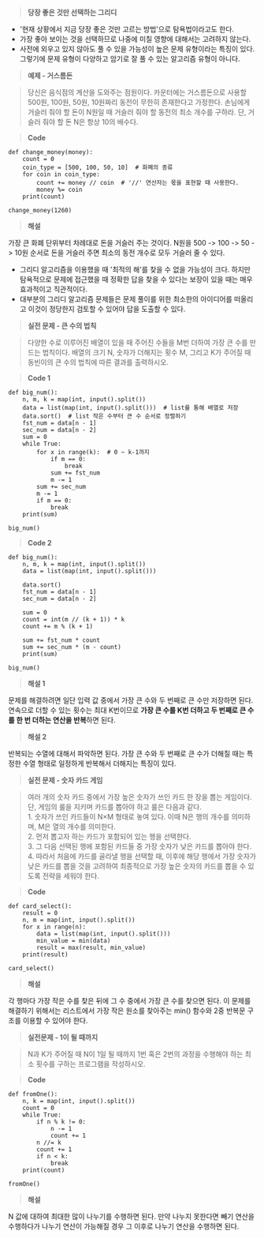 > **당장 좋은 것만 선택하는 그리디**

-   '현재 상황에서 지금 당장 좋은 것만 고르는 방법'으로 탐욕법이라고도 한다.
-   가장 좋아 보이는 것을 선택하므로 나중에 미칠 영향에 대해서는 고려하지 않는다.
-   사전에 외우고 있지 않아도 풀 수 있을 가능성이 높은 문제 유형이라는 특징이 있다. 그렇기에 문제 유형이 다양하고 암기로 잘 풀 수 있는 알고리즘 유형이 아니다.

> **예제 - 거스름돈**

> 당신은 음식점의 계산을 도와주는 점원이다. 카운터에는 거스름돈으로 사용할 500원, 100원, 50원, 10원짜리 동전이 무한히 존재한다고 가정한다. 손님에게 거슬러 줘야 할 돈이 N원일 때 거슬러 줘야 할 동전의 최소 개수를 구하라. 단, 거슬러 줘야 할 돈 N은 항상 10의 배수다.

> **Code**

```
def change_money(money):
    count = 0
    coin_type = [500, 100, 50, 10]  # 화폐의 종류
    for coin in coin_type:
        count += money // coin  # '//' 연산자는 몫을 표현할 때 사용한다.
        money %= coin
    print(count)

change_money(1260)
```

> **해설**

가장 큰 화폐 단위부터 차례대로 돈을 거슬러 주는 것이다. N원을 500 -> 100 -> 50 -> 10원 순서로 돈을 거슬러 주면 최소의 동전 개수로 모두 거슬러 줄 수 있다.

-   그리디 알고리즘을 이용했을 때 '최적의 해'를 찾을 수 없을 가능성이 크다. 하지만 탐욕적으로 문제에 접근했을 때 정확한 답을 찾을 수 있다는 보장이 있을 때는 매우 효과적이고 직관적이다.
-   대부분의 그리디 알고리즘 문제들은 문제 풀이를 위한 최소한의 아이디어를 떠올리고 이것이 정당한지 검토할 수 있어야 답을 도출할 수 있다.

> **실전 문제 - 큰 수의 법칙**

> 다양한 수로 이루어진 배열이 있을 때 주어진 수들을 M번 더하여 가장 큰 수를 만드는 법칙이다. 배열의 크기 N, 숫자가 더해지는 횟수 M, 그리고 K가 주어질 때 동빈이의 큰 수의 법칙에 따른 결과를 출력하시오.

> **Code 1**

```
def big_num():
    n, m, k = map(int, input().split())
    data = list(map(int, input().split()))  # list를 통해 배열로 저장
    data.sort()  # list 작은 수부터 큰 수 순서로 정렬하기
    fst_num = data[n - 1]
    sec_num = data[n - 2]
    sum = 0
    while True:
        for x in range(k):  # 0 ~ k-1까지
            if m == 0:
                break
            sum += fst_num
            m -= 1
        sum += sec_num
        m -= 1
        if m == 0:
            break
    print(sum)

big_num()
```

> **Code 2**

```
def big_num():
    n, m, k = map(int, input().split())
    data = list(map(int, input().split()))

    data.sort()
    fst_num = data[n - 1]
    sec_num = data[n - 2]

    sum = 0
    count = int(m // (k + 1)) * k
    count += m % (k + 1)

    sum += fst_num * count
    sum += sec_num * (m - count)
    print(sum)

big_num()
```

> **해설 1**

문제를 해결하려면 일단 입력 값 중에서 가장 큰 수와 두 번째로 큰 수만 저장하면 된다. 연속으로 더할 수 있는 횟수는 최대 K번이므로 **가장 큰 수를 K번 더하고 두 번째로 큰 수를 한 번 더하는 연산을 반복**하면 된다.

> **해설 2**

반복되는 수열에 대해서 파악하면 된다. 가장 큰 수와 두 번째로 큰 수가 더해질 때는 특정한 수열 형태로 일정하게 반복해서 더해지는 특징이 있다.

> **실전 문제 - 숫자 카드 게임**

> 여러 개의 숫자 카드 중에서 가장 높은 숫자가 쓰인 카드 한 장을 뽑는 게임이다. 단, 게임의 룰을 지키며 카드를 뽑아야 하고 룰은 다음과 같다.   
> 1\. 숫자가 쓰인 카드들이 N×M 형태로 놓여 있다. 이때 N은 행의 개수를 의미하며, M은 열의 개수를 의미한다.  
> 2\. 먼저 뽑고자 하는 카드가 포함되어 있는 행을 선택한다.  
> 3\. 그 다음 선택된 행에 포함된 카드들 중 가장 숫자가 낮은 카드를 뽑아야 한다.  
> 4\. 따라서 처음에 카드를 골라낼 행을 선택할 때, 이후에 해당 행에서 가장 숫자가 낮은 카드를 뽑을 것을 고려하여 최종적으로 가장 높은 숫자의 카드를 뽑을 수 있도록 전략을 세워야 한다.  
>   

> **Code**

```
def card_select():
    result = 0
    n, m = map(int, input().split())
    for x in range(n):
        data = list(map(int, input().split()))
        min_value = min(data)
        result = max(result, min_value)
    print(result)

card_select()
```

> **해설**

각 행마다 가장 작은 수를 찾은 뒤에 그 수 중에서 가장 큰 수를 찾으면 된다. 이 문제를 해결하기 위해서는 리스트에서 가장 작은 원소를 찾아주는 min() 함수와 2중 반복문 구조를 이용할 수 있어야 한다.

> **실전문제 - 1이 될 때까지**

> N과 K가 주어질 때 N이 1일 될 때까지 1번 혹은 2번의 과정을 수행해야 하는 최소 횟수를 구하는 프로그램을 작성하시오.

> **Code**

```
def fromOne():
    n, k = map(int, input().split())
    count = 0
    while True:
        if n % k != 0:
            n -= 1
            count += 1
        n //= k
        count += 1
        if n < k:
            break
    print(count)

fromOne()
```

> **해설**

N 값에 대하여 최대한 많이 나누기를 수행하면 된다. 만약 나누지 못한다면 빼기 연산을 수행하다가 나누기 연산이 가능해질 경우 그 이후로 나누기 연산을 수행하면 된다.
